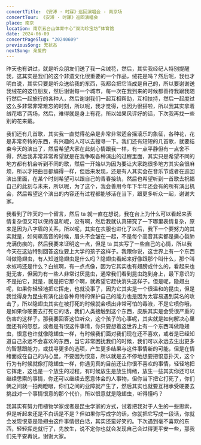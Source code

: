 ```yaml
---
concertTitle: 《安溥 · 时寐》巡回演唱会 - 南京场
concertTour: 《安溥 · 时寐》巡回演唱会
place: 南京
location: 南京五台山体育中心“双沟珍宝坊”体育馆
date: 2024-06-09
concertPageSlug: "20240609"
previousSong: 无状态
nextSong: 亲爱的
---
```

昨天也有讲过，就是听众朋友们送了我一朵绒花，然后，其实我经纪人特别提醒我，这其实是我们的这个非遗文化很重要的一个作品，绒花是吗？然后呢，我也才明白说，其实只要是听众送给我的东西，我都会把它当成是自己的，所以要谢谢送我绒花的这位朋友，然后谢谢每一个城市，每一次在我到来的时候都善待我跟我随行然后一起旅行的各种人，然后谢谢我们一起互相帮助，互相扶持，然后一起度过这么多非常非常难忘的时刻，所以呢，我才觉得，也因为很搭啦，所以我其实拿着绒花唱了两场，然后，难得就是身上有花，所以如果风评好的话，下次我再找一些别的花来戴。

我们还有几首歌，其实我一直觉得花朵是非常非常适合摇滚乐的象征，各种花，花是非常奇特的东西，有兴趣的人可以去搜寻一下。我们还有短短的几首歌，就要结束今天的演出了，然后希望大家在此刻心情跟我一样，有一点平静但有一点舍不得，然后我非常非常希望就是在我争取各种演出的过程里面，其实只是希望不同的地方都有机会听到不同的歌，然后一开始以为因为要让大家跑很多地方其实会很麻烦，所以才把曲目都编得一样，但后来发现，还是有人其实会在音乐节或者在巡回演出里面，在某个时刻希望可以跟自己的青春接轨，然后也希望听到一首歌去祝福自己的此刻与未来，所以呢，为了这个，我会善用今年下半年还会有的所有演出机会，然后希望这个演出的内容还有过程都能够活在当下，跟更多听众一起，谢谢大家。

我看到了昨天的一个留言，然后 ta 就一直在想说，我在台上为什么可以看起来表情复杂但又可以保持温和呢，没有啊，然后我就认真研究了一下哪里表情复杂，原来是因为八字眉的关系，所以呢，其实在衣服也进化了以后，我下一个要努力的其实就是，如何飙高音的时候，眉头不会皱在一起，不是每个高音其实都是撕心裂肺充满伤痕的，然后我要来证明这一点，但是 ta 其实写了一些自己的心情，所以我今天在这边特别回答这位要上大学的孩子这样子。我跟你说，这世界上有一个东西叫做隐翅虫，有人知道隐翅虫是什么吗？隐翅虫看起来好像跟那个叫什么，那个叫水蚁吗还是什么？白蚁啊，有一点点像，因为它其实也有翅膀或什么的，看起来也挺无害，但因为有一些人非常讨厌昆虫，通常我们看到昆虫跑到身上，最下意识的不是拍它，就是，就是把它那个啊，就希望它赶快消失这样子。但是呢，隐翅虫呢，如果你轻轻地把它挥走，也就没事了，因为它其实是一个很温和的昆虫，但是我觉得身为昆虫有演化出各种奇特的保护自己的能力也是因为太容易遇到莫名的攻击了，所以隐翅虫其实在被打死的时候就会喷出非常可怕的毒液，不是它喷你哦，是如果你硬要去打死它的话，我们人类接触到这个东西，皮肤其实是会受很严重的伤害的这样子。那我要回答这位听众，这个孩子的心事呢，其实就是如何解决心里面还有的怨怼，或者是有恨这件事情，你只要想着这世界上有一个东西叫做隐翅虫，恨意也许就像隐翅虫一样，有时候我们面对我们现在还不喜欢，或者是已经知道自己永远不会喜欢的东西，当它非常困扰我们的时候，我们可以永远去生出更多的智慧跟能力，或找寻更多的选项，产生更多结果与这件事情新的可能，但是在情绪面或在自己的内心里，不要因为恨意，所以就是去不停地想要把恨意扑灭，这个行为有时候就像打隐翅虫一样，你遇见真的目前还让你很不喜欢的事情，轻轻地把它挥走，这也是一个放生的过程，有时候放生是放生情绪，放生一些其实你还可以继续思索的事情，你还可以继续去愿意体会的人事物，但你当下把它打死了，你们俩之间就一拍两瞪眼，你们之间的业障就产生了，然后其实也就要互相承受硬要去挑战对一个事情恨意的那个代价，所以恨意就是隐翅虫，听得懂吗？

我其实有努力用植物学家或者是昆虫学家的方式，试着把我对于人生的一些思索，但是听起来还是不白话是不是？但如果你写成字的话，你就把它写成一段话，你就会发现恨意是隐翅虫这件事情很白话，其实还蛮好笑的。下次遇到毫不喜欢的东西，轻轻挥走就行了，先放生，说不定你也就会发现自己会过得更平安一些，那我们先平安再说，谢谢大家。